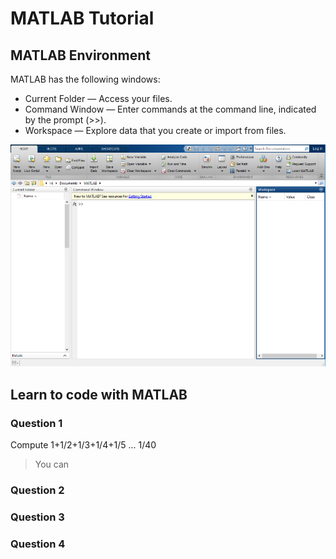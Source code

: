 # MATLAB Tutorial

## MATLAB	Environment
MATLAB	has	the	following	windows:
- Current Folder — Access your files.
- Command Window — Enter commands at the command line, indicated by the prompt (>>).
- Workspace — Explore data that you create or import from files.

![](https://github.com/jack1012/NA2018Spring/blob/master/0227/desktop.png)


## Learn to code with MATLAB
### Question 1 
Compute 1+1/2+1/3+1/4+1/5 ... 1/40

> You can 


### Question 2

### Question 3

### Question 4
